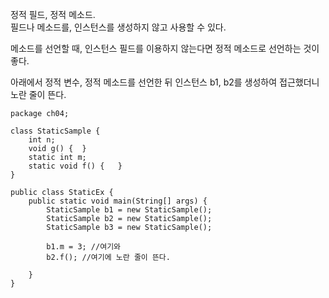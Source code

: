 정적 필드, 정적 메소드.  
필드나 메소드를, 인스턴스를 생성하지 않고 사용할 수 있다.  

메소드를 선언할 때, 인스턴스 필드를 이용하지 않는다면 정적 메소드로 선언하는 것이 좋다.


아래에서 정적 변수, 정적 메소드를 선언한 뒤
인스턴스 b1, b2를 생성하여 접근했더니 노란 줄이 뜬다.

```
package ch04;

class StaticSample {
	int n;
	void g() {	}
	static int m;
	static void f() {	}
}

public class StaticEx {
	public static void main(String[] args) {
		StaticSample b1 = new StaticSample();
		StaticSample b2 = new StaticSample();
		StaticSample b3 = new StaticSample();
		
		b1.m = 3; //여기와
		b2.f(); //여기에 노란 줄이 뜬다.
		
	}
}

```

